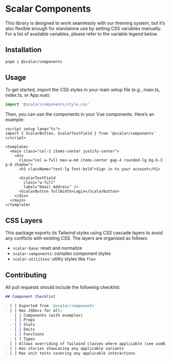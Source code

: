# Scalar Components

This library is designed to work seamlessly with our theming system, but it’s also flexible enough for standalone use by setting CSS variables manually. For a list of available variables, please refer to the variable legend below.

## Installation

```bash
pnpm i @scalar/components
```

## Usage

To get started, import the CSS styles in your main setup file (e.g., main.ts, index.ts, or App.vue):

```ts
import '@scalar/components/style.css'
```

Then, you can use the components in your Vue components. Here’s an example:

```vue
<script setup lang="ts">
import { ScalarButton, ScalarTextField } from '@scalar/components'
</script>

<template>
  <main class="col-1 items-center justify-center">
    <div
      class="col w-full max-w-md items-center gap-4 rounded-lg bg-b-3 p-8 shadow">
      <h1 className="text-lg font-bold">Sign in to your account</h1>

      <ScalarTextField
        class="w-full"
        label="Email Address" />
      <ScalarButton fullWidth>Login</ScalarButton>
    </div>
  </main>
</template>
```

## CSS Layers

This package exports its Tailwind styles using CSS cascade layers to avoid any conflicts with existing CSS. The layers are organized as follows:

- `scalar-base`: reset and normalize
- `scalar-components`: complex component styles
- `scalar-utilities`: utility styles like `flex`

## Contributing

All pull requests should include the following checklist:

```md
## Component Checklist

- [ ] Exported from `@scalar/components`
- [ ] Has JSDocs for all:
  - [ ] Components (with examples)
  - [ ] Props
  - [ ] Slots
  - [ ] Emits
  - [ ] Functions
  - [ ] Types
- [ ] Allows overriding of Tailwind classes where applicable (see useBindCx)
- [ ] Has stories showcasing any applicable variants
- [ ] Has unit tests covering any applicable interactions
```
